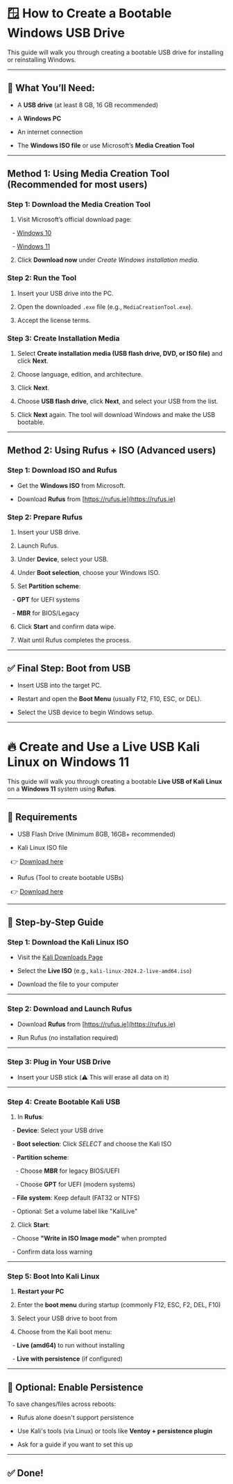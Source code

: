   

# 🪟 How to Create a Bootable Windows USB Drive

  

This guide will walk you through creating a bootable USB drive for installing or reinstalling Windows.

  

---

  

## 🔧 What You’ll Need:

- A **USB drive** (at least 8 GB, 16 GB recommended)

- A **Windows PC**

- An internet connection

- The **Windows ISO file** or use Microsoft’s **Media Creation Tool**

  

---

  

## Method 1: Using Media Creation Tool (Recommended for most users)

  

### Step 1: Download the Media Creation Tool

1. Visit Microsoft’s official download page:  

   - [Windows 10](https://www.microsoft.com/software-download/windows10)  

   - [Windows 11](https://www.microsoft.com/software-download/windows11)

2. Click **Download now** under *Create Windows installation media*.

  

### Step 2: Run the Tool

1. Insert your USB drive into the PC.

2. Open the downloaded `.exe` file (e.g., `MediaCreationTool.exe`).

3. Accept the license terms.

  

### Step 3: Create Installation Media

1. Select **Create installation media (USB flash drive, DVD, or ISO file)** and click **Next**.

2. Choose language, edition, and architecture.

3. Click **Next**.

4. Choose **USB flash drive**, click **Next**, and select your USB from the list.

5. Click **Next** again. The tool will download Windows and make the USB bootable.

  

---

  

## Method 2: Using Rufus + ISO (Advanced users)

  

### Step 1: Download ISO and Rufus

- Get the **Windows ISO** from Microsoft.

- Download **Rufus** from [https://rufus.ie](https://rufus.ie)

  

### Step 2: Prepare Rufus

1. Insert your USB drive.

2. Launch Rufus.

3. Under **Device**, select your USB.

4. Under **Boot selection**, choose your Windows ISO.

5. Set **Partition scheme**:

   - **GPT** for UEFI systems

   - **MBR** for BIOS/Legacy

6. Click **Start** and confirm data wipe.

7. Wait until Rufus completes the process.

  

---

  

## ✅ Final Step: Boot from USB

- Insert USB into the target PC.

- Restart and open the **Boot Menu** (usually F12, F10, ESC, or DEL).

- Select the USB device to begin Windows setup.

  

---


# 🔥 Create and Use a Live USB Kali Linux on Windows 11

  

This guide will walk you through creating a bootable **Live USB of Kali Linux** on a **Windows 11** system using **Rufus**.

  

---

  

## 🧰 Requirements

  

- USB Flash Drive (Minimum 8GB, 16GB+ recommended)

- Kali Linux ISO file  

  👉 [Download here](https://www.kali.org/get-kali/)

- Rufus (Tool to create bootable USBs)  

  👉 [Download here](https://rufus.ie)

  

---

  

## 📝 Step-by-Step Guide

  

### Step 1: Download the Kali Linux ISO

  

- Visit the [Kali Downloads Page](https://www.kali.org/get-kali/)

- Select the **Live ISO** (e.g., `kali-linux-2024.2-live-amd64.iso`)

- Download the file to your computer

  

---

  

### Step 2: Download and Launch Rufus

  

- Download **Rufus** from [https://rufus.ie](https://rufus.ie)

- Run Rufus (no installation required)

  

---

  

### Step 3: Plug in Your USB Drive

  

- Insert your USB stick (⚠️ This will erase all data on it)

  

---

  

### Step 4: Create Bootable Kali USB

  

1. In **Rufus**:

   - **Device**: Select your USB drive

   - **Boot selection**: Click *SELECT* and choose the Kali ISO

   - **Partition scheme**:

     - Choose **MBR** for legacy BIOS/UEFI

     - Choose **GPT** for UEFI (modern systems)

   - **File system**: Keep default (FAT32 or NTFS)

   - Optional: Set a volume label like "KaliLive"

  

2. Click **Start**:

   - Choose **"Write in ISO Image mode"** when prompted

   - Confirm data loss warning

  

---

  

### Step 5: Boot Into Kali Linux

  

1. **Restart your PC**

2. Enter the **boot menu** during startup (commonly F12, ESC, F2, DEL, F10)

3. Select your USB drive to boot from

4. Choose from the Kali boot menu:

   - **Live (amd64)** to run without installing

   - **Live with persistence** (if configured)

  

---

  

## 💾 Optional: Enable Persistence

  

To save changes/files across reboots:

- Rufus alone doesn't support persistence

- Use Kali's tools (via Linux) or tools like **Ventoy + persistence plugin**

- Ask for a guide if you want to set this up

  

---

  
 ## ✅ Done!

